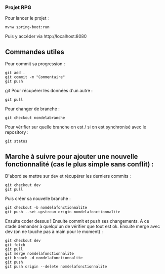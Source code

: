 ### Projet RPG

Pour lancer le projet :
```
mvnw spring-boot:run
```

Puis y accéder via http://localhost:8080

## Commandes utiles

Pour commit sa progression :

```
git add .
git commit -m "Commentaire"
git push
```

git
Pour récupérer les données d'un autre :

```
git pull
```

Pour changer de branche :

```
git checkout nomdelabranche
```

Pour vérifier sur quelle branche on est / si on est synchronisé avec le repository :

```
git status
```

## Marche à suivre pour ajouter une nouvelle fonctionnalité (cas le plus simple sans conflit) :

D'abord se mettre sur dev et récupérer les derniers commits :

```
git checkout dev
git pull
```

Puis créer sa nouvelle branche :

```
git checkout -b nomdelafonctionnalite
git push --set-upstream origin nomdelafonctionnalite
```

Ensuite coder dessus !
Ensuite commit et push ses changements. A ce stade demander à quelqu'un de vérifier que tout est ok.
Ensuite merge avec dev (on ne touche pas à main pour le moment) :

```
git checkout dev
git fetch
git pull
git merge nomdelafonctionnalite
git branch -d nomdelafonctionnalite
git push
git push origin --delete nomdelafonctionnalite
```
